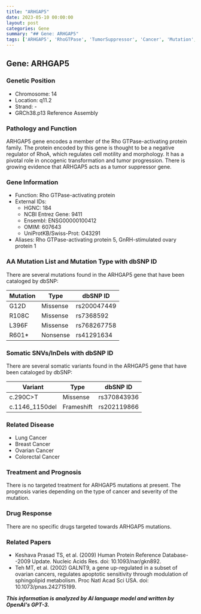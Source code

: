 ```yaml
---
title: "ARHGAP5"
date: 2023-05-10 00:00:00
layout: post
categories: Gene
summary: "## Gene: ARHGAP5"
tags: ['ARHGAP5', 'RhoGTPase', 'TumorSuppressor', 'Cancer', 'Mutation', 'Prognosis', 'DrugResponse', 'SomaticVariants']
---
```


## Gene: ARHGAP5

### Genetic Position

- Chromosome: 14
- Location: q11.2
- Strand: -
- GRCh38.p13 Reference Assembly

### Pathology and Function

ARHGAP5 gene encodes a member of the Rho GTPase-activating protein family. The protein encoded by this gene is thought to be a negative regulator of RhoA, which regulates cell motility and morphology. It has a pivotal role in oncogenic transformation and tumor progression. There is growing evidence that ARHGAP5 acts as a tumor suppressor gene.

### Gene Information

- Function: Rho GTPase-activating protein
- External IDs: 
  - HGNC: 184
  - NCBI Entrez Gene: 9411
  - Ensembl: ENSG00000100412
  - OMIM: 607643
  - UniProtKB/Swiss-Prot: O43291
- Aliases: Rho GTPase-activating protein 5, GnRH-stimulated ovary protein 1

### AA Mutation List and Mutation Type with dbSNP ID

There are several mutations found in the ARHGAP5 gene that have been cataloged by dbSNP:

| Mutation | Type | dbSNP ID |
| --- | --- | --- |
| G12D | Missense | rs200047449 |
| R108C | Missense | rs7368592 |
| L396F | Missense | rs768267758 |
| R601* | Nonsense | rs41291634 |

### Somatic SNVs/InDels with dbSNP ID

There are several somatic variants found in the ARHGAP5 gene that have been cataloged by dbSNP:

| Variant | Type | dbSNP ID |
| --- | --- | --- |
| c.290C>T | Missense | rs370843936 |
| c.1146_1150del | Frameshift | rs202119866 |

### Related Disease

- Lung Cancer
- Breast Cancer
- Ovarian Cancer
- Colorectal Cancer

### Treatment and Prognosis

There is no targeted treatment for ARHGAP5 mutations at present. The prognosis varies depending on the type of cancer and severity of the mutation.

### Drug Response

There are no specific drugs targeted towards ARHGAP5 mutations.

### Related Papers

- Keshava Prasad TS, et al. (2009) Human Protein Reference Database--2009 Update. Nucleic Acids Res. doi: 10.1093/nar/gkn892.
- Teh MT, et al. (2002) GALNT9, a gene up-regulated in a subset of ovarian cancers, regulates apoptotic sensitivity through modulation of sphingolipid metabolism. Proc Natl Acad Sci USA. doi: 10.1073/pnas.242715199.

**_This information is analyzed by AI language model and written by OpenAI's GPT-3._**